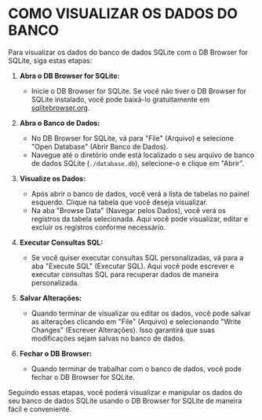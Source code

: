 # COMO VISUALIZAR OS DADOS DO BANCO
Para visualizar os dados do banco de dados SQLite com o DB Browser for SQLite, siga estas etapas:

1. **Abra o DB Browser for SQLite:**
   - Inicie o DB Browser for SQLite. Se você não tiver o DB Browser for SQLite instalado, você pode baixá-lo gratuitamente em [sqlitebrowser.org](https://sqlitebrowser.org/).

2. **Abra o Banco de Dados:**
   - No DB Browser for SQLite, vá para "File" (Arquivo) e selecione "Open Database" (Abrir Banco de Dados).
   - Navegue até o diretório onde está localizado o seu arquivo de banco de dados SQLite (`./database.db`), selecione-o e clique em "Abrir".

3. **Visualize os Dados:**
   - Após abrir o banco de dados, você verá a lista de tabelas no painel esquerdo. Clique na tabela que você deseja visualizar.
   - Na aba "Browse Data" (Navegar pelos Dados), você verá os registros da tabela selecionada. Aqui você pode visualizar, editar e excluir os registros conforme necessário.

4. **Executar Consultas SQL:**
   - Se você quiser executar consultas SQL personalizadas, vá para a aba "Execute SQL" (Executar SQL). Aqui você pode escrever e executar consultas SQL para recuperar dados de maneira personalizada.

5. **Salvar Alterações:**
   - Quando terminar de visualizar ou editar os dados, você pode salvar as alterações clicando em "File" (Arquivo) e selecionando "Write Changes" (Escrever Alterações). Isso garantirá que suas modificações sejam salvas no banco de dados.

6. **Fechar o DB Browser:**
   - Quando terminar de trabalhar com o banco de dados, você pode fechar o DB Browser for SQLite.

Seguindo essas etapas, você poderá visualizar e manipular os dados do seu banco de dados SQLite usando o DB Browser for SQLite de maneira fácil e conveniente.